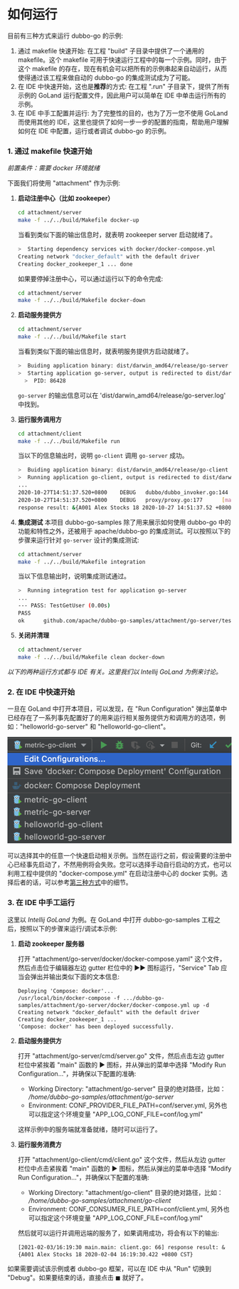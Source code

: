# 如何运行

目前有三种方式来运行 dubbo-go 的示例:

1. 通过 makefile 快速开始: 在工程 "build" 子目录中提供了一个通用的 makefile。这个 makefile 可用于快速运行工程中的每一个示例。同时，由于这个 makefile 的存在，现在有机会可以把所有的示例串起来自动运行，从而使得通过该工程来做自动的 dubbo-go 的集成测试成为了可能。
2. 在 IDE 中快速开始，这也是**推荐**的方式: 在工程 ".run" 子目录下，提供了所有示例的 GoLand 运行配置文件，因此用户可以简单在 IDE 中单击运行所有的示例。
3. 在 IDE 中手工配置并运行: 为了完整性的目的，也为了万一您不使用 GoLand 而使用其他的 IDE，这里也提供了如何一步一步的配置的指南，帮助用户理解如何在 IDE 中配置，运行或者调试 dubbo-go 的示例。   

### 1. 通过 makefile 快速开始

*前置条件：需要 docker 环境就绪*

下面我们将使用 "attachment" 作为示例:

1. **启动注册中心（比如 zookeeper）**
   
   ```bash
   cd attachment/server
   make -f ../../build/Makefile docker-up 
   ```
   
   当看到类似下面的输出信息时，就表明 zookeeper server 启动就绪了。
   
   ```bash
   >  Starting dependency services with docker/docker-compose.yml
   Creating network "docker_default" with the default driver
   Creating docker_zookeeper_1 ... done
   ```
   
   如果要停掉注册中心，可以通过运行以下的命令完成:
   
   ```bash
   cd attachment/server
   make -f ../../build/Makefile docker-down
   ```
   
2. **启动服务提供方**
   
    ```bash
    cd attachment/server
    make -f ../../build/Makefile start
    ```
   
   当看到类似下面的输出信息时，就表明服务提供方启动就绪了。

   ```bash
   >  Buiding application binary: dist/darwin_amd64/release/go-server
   >  Starting application go-server, output is redirected to dist/darwin_amd64/release/go-server.log
     >  PID: 86428
   ```

   `go-server` 的输出信息可以在 'dist/darwin_amd64/release/go-server.log' 中找到。 
   
3. **运行服务调用方**
   
    ```bash
   cd attachment/client
   make -f ../../build/Makefile run 
   ```

   当以下的信息输出时，说明 `go-client` 调用 `go-server` 成功。

   ```bash
   >  Buiding application binary: dist/darwin_amd64/release/go-client
   >  Running application go-client, output is redirected to dist/darwin_amd64/release/go-client.log
   ...
   2020-10-27T14:51:37.520+0800    DEBUG   dubbo/dubbo_invoker.go:144      result.Err: <nil>, result.Rest: &{A001 Alex Stocks 18 2020-10-27 14:51:37.52 +0800 CST}
   2020-10-27T14:51:37.520+0800    DEBUG   proxy/proxy.go:177      [makeDubboCallProxy] result: &{A001 Alex Stocks 18 2020-10-27 14:51:37.52 +0800 CST}, err: <nil>
   response result: &{A001 Alex Stocks 18 2020-10-27 14:51:37.52 +0800 CST}
   ```
   
3. **集成测试**
   本项目 dubbo-go-samples 除了用来展示如何使用 dubbo-go 中的功能和特性之外，还被用于 apache/dubbo-go 的集成测试。可以按照以下的步骤来运行针对 `go-server` 设计的集成测试:

   ```bash
   cd attachment/server
   make -f ../../build/Makefile integration
   ```

   当以下信息输出时，说明集成测试通过。

   ```bash
   >  Running integration test for application go-server
   ...
   --- PASS: TestGetUser (0.00s)
   PASS
   ok      github.com/apache/dubbo-go-samples/attachment/go-server/tests/integration   3.603s
   ```
   
4. **关闭并清理**
   ```bash
   cd attachment/server
   make -f ../../build/Makefile clean docker-down
   ```

*以下的两种运行方式都与 IDE 有关。这里我们以 Intellij GoLand 为例来讨论。*

### 2. 在 IDE 中快速开始

一旦在 GoLand 中打开本项目，可以发现，在 "Run Configuration" 弹出菜单中已经存在了一系列事先配置好了的用来运行相关服务提供方和调用方的选项，例如："helloworld-go-server" 和 "helloworld-go-client"。

![run-configuration.png](.images/run-configurations.png)

可以选择其中的任意一个快速启动相关示例。当然在运行之前，假设需要的注册中心已经事先启动了，不然用例将会失败。您可以选择手动自行启动的方式，也可以利用工程中提供的 "docker-compose.yml" 在启动注册中心的 docker 实例。选择后者的话，可以参考[第三种方式](#3-manually-run-in-ide)中的细节。

### 3. 在 IDE 中手工运行

这里以 *Intellij GoLand* 为例。在 GoLand 中打开 dubbo-go-samples 工程之后，按照以下的步骤来运行/调试本示例:

1. **启动 zookeeper 服务器**

   打开 "attachment/go-server/docker/docker-compose.yaml" 这个文件，然后点击位于编辑器左边 gutter 栏位中的 ▶︎▶︎ 图标运行，"Service" Tab 应当会弹出并输出类似下面的文本信息:
   ```
   Deploying 'Compose: docker'...
   /usr/local/bin/docker-compose -f .../dubbo-go-samples/attachment/go-server/docker/docker-compose.yml up -d
   Creating network "docker_default" with the default driver
   Creating docker_zookeeper_1 ...
   'Compose: docker' has been deployed successfully.
   ```

2. **启动服务提供方**

   打开 "attachment/go-server/cmd/server.go" 文件，然后点击左边 gutter 栏位中紧挨着 "main" 函数的 ▶︎ 图标，并从弹出的菜单中选择 "Modify Run Configuration..."，并确保以下配置的准确:
   * Working Directory: "attachment/go-server" 目录的绝对路径，比如： */home/dubbo-go-samples/attachment/go-server*
   * Environment: CONF_PROVIDER_FILE_PATH=conf/server.yml, 另外也可以指定这个环境变量 "APP_LOG_CONF_FILE=conf/log.yml"

   这样示例中的服务端就准备就绪，随时可以运行了。

3. **运行服务消费方**

   打开 "attachment/go-client/cmd/client.go" 这个文件，然后从左边 gutter 栏位中点击紧挨着 "main" 函数的 ▶︎ 图标，然后从弹出的菜单中选择 "Modify Run Configuration..."，并确保以下配置的准确:
   * Working Directory: "attachment/go-client" 目录的绝对路径，比如： */home/dubbo-go-samples/attachment/go-client*
   * Environment: CONF_CONSUMER_FILE_PATH=conf/client.yml, 另外也可以指定这个环境变量 "APP_LOG_CONF_FILE=conf/log.yml"

   然后就可以运行并调用远端的服务了，如果调用成功，将会有以下的输出:
   ```
   [2021-02-03/16:19:30 main.main: client.go: 66] response result: &{A001 Alex Stocks 18 2020-02-04 16:19:30.422 +0800 CST}
   ```

如果需要调试该示例或者 dubbo-go 框架，可以在 IDE 中从 "Run" 切换到 "Debug"。如果要结束的话，直接点击 ◼︎ 就好了。

